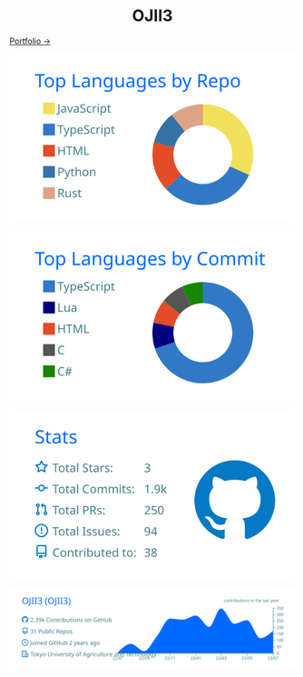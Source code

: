 <h1 align="center">OJII3</h1>

[Portfolio →](https://ojii3.vercel.app/)

![](https://raw.githubusercontent.com/OJII3/OJII3/main/profile-summary-card-output/transparent/1-repos-per-language.svg)

![](https://raw.githubusercontent.com/OJII3/OJII3/main/profile-summary-card-output/transparent/2-most-commit-language.svg)

![](https://raw.githubusercontent.com/OJII3/OJII3/main/profile-summary-card-output/transparent/3-stats.svg)

![](https://raw.githubusercontent.com/OJII3/OJII3/main/profile-summary-card-output/transparent/0-profile-details.svg)
